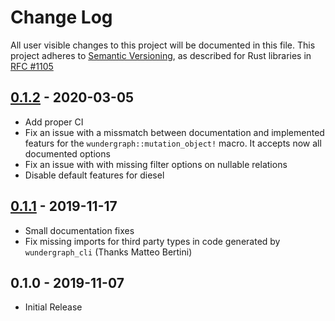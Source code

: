 # Change Log

All user visible changes to this project will be documented in this file.
This project adheres to [Semantic Versioning](http://semver.org/), as described
for Rust libraries in [RFC #1105](https://github.com/rust-lang/rfcs/blob/master/text/1105-api-evolution.md)

## [0.1.2] - 2020-03-05

* Add proper CI
* Fix an issue with a missmatch between documentation and implemented featurs for the `wundergraph::mutation_object!` macro. It accepts now all documented options
* Fix an issue with with missing filter options on nullable relations
* Disable default features for diesel

## [0.1.1] - 2019-11-17

* Small documentation fixes
* Fix missing imports for third party types in code generated by `wundergraph_cli` (Thanks Matteo Bertini) 

## 0.1.0 - 2019-11-07

* Initial Release


[0.1.1]: https://github.com/weiznich/wundergraph/compare/v0.1.0...v0.1.1
[0.1.2]: https://github.com/weiznich/wundergraph/compare/v0.1.1...v0.1.2
